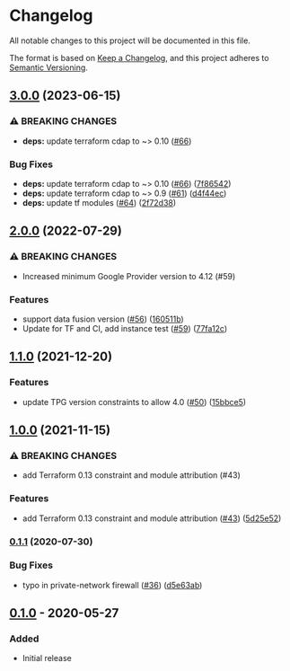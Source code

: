 # Changelog

All notable changes to this project will be documented in this file.

The format is based on
[Keep a Changelog](https://keepachangelog.com/en/1.0.0/),
and this project adheres to
[Semantic Versioning](https://semver.org/spec/v2.0.0.html).

## [3.0.0](https://github.com/terraform-google-modules/terraform-google-data-fusion/compare/v2.0.0...v3.0.0) (2023-06-15)


### ⚠ BREAKING CHANGES

* **deps:** update terraform cdap to ~> 0.10 ([#66](https://github.com/terraform-google-modules/terraform-google-data-fusion/issues/66))

### Bug Fixes

* **deps:** update terraform cdap to ~&gt; 0.10 ([#66](https://github.com/terraform-google-modules/terraform-google-data-fusion/issues/66)) ([7f86542](https://github.com/terraform-google-modules/terraform-google-data-fusion/commit/7f86542ca78ceabe2b305061019ef33d1bb0921f))
* **deps:** update terraform cdap to ~&gt; 0.9 ([#61](https://github.com/terraform-google-modules/terraform-google-data-fusion/issues/61)) ([d4f44ec](https://github.com/terraform-google-modules/terraform-google-data-fusion/commit/d4f44ecbcb18f095320c4209992934e261feb4fb))
* **deps:** update tf modules ([#64](https://github.com/terraform-google-modules/terraform-google-data-fusion/issues/64)) ([2f72d38](https://github.com/terraform-google-modules/terraform-google-data-fusion/commit/2f72d38f8e41f237fdf642fac4b23312133d43b2))

## [2.0.0](https://github.com/terraform-google-modules/terraform-google-data-fusion/compare/v1.1.0...v2.0.0) (2022-07-29)


### ⚠ BREAKING CHANGES

* Increased minimum Google Provider version to 4.12 (#59)

### Features

* support data fusion version ([#56](https://github.com/terraform-google-modules/terraform-google-data-fusion/issues/56)) ([160511b](https://github.com/terraform-google-modules/terraform-google-data-fusion/commit/160511b13c826bfa7bccaa18ccf4930d9039eb74))
* Update for TF and CI, add instance test  ([#59](https://github.com/terraform-google-modules/terraform-google-data-fusion/issues/59)) ([77fa12c](https://github.com/terraform-google-modules/terraform-google-data-fusion/commit/77fa12c5da3fa349089ba0937f1fa78ac9aaa9e3))

## [1.1.0](https://www.github.com/terraform-google-modules/terraform-google-data-fusion/compare/v1.0.0...v1.1.0) (2021-12-20)


### Features

* update TPG version constraints to allow 4.0 ([#50](https://www.github.com/terraform-google-modules/terraform-google-data-fusion/issues/50)) ([15bbce5](https://www.github.com/terraform-google-modules/terraform-google-data-fusion/commit/15bbce5c0f22a9d6383945af9f43dbe23757c3ff))

## [1.0.0](https://www.github.com/terraform-google-modules/terraform-google-data-fusion/compare/v0.1.1...v1.0.0) (2021-11-15)


### ⚠ BREAKING CHANGES

* add Terraform 0.13 constraint and module attribution (#43)

### Features

* add Terraform 0.13 constraint and module attribution ([#43](https://www.github.com/terraform-google-modules/terraform-google-data-fusion/issues/43)) ([5d25e52](https://www.github.com/terraform-google-modules/terraform-google-data-fusion/commit/5d25e5278eef4db9a5e4430218d133042d56015f))

### [0.1.1](https://www.github.com/terraform-google-modules/terraform-google-data-fusion/compare/v0.1.0...v0.1.1) (2020-07-30)


### Bug Fixes

* typo in private-network firewall ([#36](https://www.github.com/terraform-google-modules/terraform-google-data-fusion/issues/36)) ([d5e63ab](https://www.github.com/terraform-google-modules/terraform-google-data-fusion/commit/d5e63ab8653290b8bf38988f221c4d09824c5407))

## [0.1.0] - 2020-05-27

### Added

- Initial release

[Unreleased]: https://github.com/terraform-google-modules/terraform-google-data-fusion/compare/v0.1.0...HEAD
[0.1.0]: https://github.com/terraform-google-modules/terraform-google-data-fusion/releases/tag/v0.1.0
